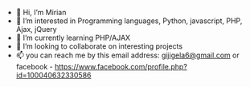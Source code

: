 - 👋 Hi, I’m Mirian 
- 👀 I’m interested in Programming languages, Python, javascript, PHP, Ajax, jQuery
- 🌱 I’m currently learning PHP/AJAX
- 💞️ I’m looking to collaborate on interesting projects
- 📫 you can reach me  by this email address: gijigela6@gmail.com or facebook - https://www.facebook.com/profile.php?id=100040632330586
